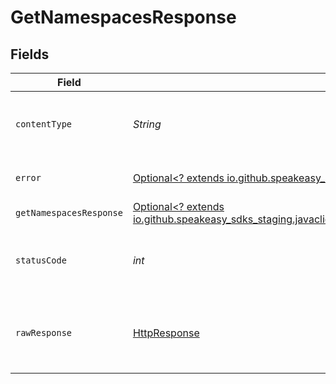 # GetNamespacesResponse


## Fields

| Field                                                                                                                                                  | Type                                                                                                                                                   | Required                                                                                                                                               | Description                                                                                                                                            |
| ------------------------------------------------------------------------------------------------------------------------------------------------------ | ------------------------------------------------------------------------------------------------------------------------------------------------------ | ------------------------------------------------------------------------------------------------------------------------------------------------------ | ------------------------------------------------------------------------------------------------------------------------------------------------------ |
| `contentType`                                                                                                                                          | *String*                                                                                                                                               | :heavy_check_mark:                                                                                                                                     | HTTP response content type for this operation                                                                                                          |
| `error`                                                                                                                                                | [Optional<? extends io.github.speakeasy_sdks_staging.javaclientsdk.models.shared.Error>](../../models/shared/Error.md)                                 | :heavy_minus_sign:                                                                                                                                     | Default error response                                                                                                                                 |
| `getNamespacesResponse`                                                                                                                                | [Optional<? extends io.github.speakeasy_sdks_staging.javaclientsdk.models.shared.GetNamespacesResponse>](../../models/shared/GetNamespacesResponse.md) | :heavy_minus_sign:                                                                                                                                     | OK                                                                                                                                                     |
| `statusCode`                                                                                                                                           | *int*                                                                                                                                                  | :heavy_check_mark:                                                                                                                                     | HTTP response status code for this operation                                                                                                           |
| `rawResponse`                                                                                                                                          | [HttpResponse<InputStream>](https://docs.oracle.com/en/java/javase/11/docs/api/java.net.http/java/net/http/HttpResponse.html)                          | :heavy_check_mark:                                                                                                                                     | Raw HTTP response; suitable for custom response parsing                                                                                                |